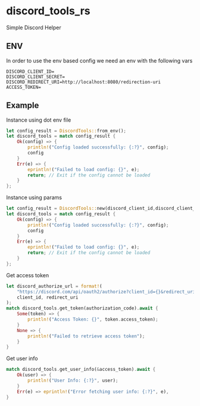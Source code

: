 # discord_tools_rs

Simple Discord Helper


## ENV

In order to use the env based config we need an env with the following vars

```env
DISCORD_CLIENT_ID=
DISCORD_CLIENT_SECRET=
DISCORD_REDIRECT_URI=http://localhost:8080/redirection-uri
ACCESS_TOKEN=
```

## Example

Instance using dot env file

```rust
let config_result = DiscordTools::from_env();
let discord_tools = match config_result {
    Ok(config) => {
        println!("Config loaded successfully: {:?}", config);
        config
    }
    Err(e) => {
        eprintln!("Failed to load config: {}", e);
        return; // Exit if the config cannot be loaded
    }
};
```

Instance using params

```rust
let config_result = DiscordTools::new(discord_client_id,discord_client_secret,discord_redirect_uri);
let discord_tools = match config_result {
    Ok(config) => {
        println!("Config loaded successfully: {:?}", config);
        config
    }
    Err(e) => {
        eprintln!("Failed to load config: {}", e);
        return; // Exit if the config cannot be loaded
    }
};
```

Get access token

```rust
let discord_authorize_url = format!(
    "https://discord.com/api/oauth2/authorize?client_id={}&redirect_uri{}&response_type=code&scope=identify",
    client_id, redirect_uri
);
match discord_tools.get_token(authorization_code).await {
    Some(token) => {
        println!("Access Token: {}", token.access_token);
    }
    None => {
        println!("Failed to retrieve access token");
    }
}
```

Get user info

```rust
match discord_tools.get_user_info(&access_token).await {
    Ok(user) => {
        println!("User Info: {:?}", user);
    }
    Err(e) => eprintln!("Error fetching user info: {:?}", e),
}
```